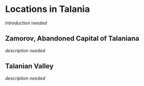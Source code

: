 # Locations in Talania

*introduction needed*

## Zamorov, Abandoned Capital of Talaniana

*description needed*

## Talanian Valley

*description needed*


